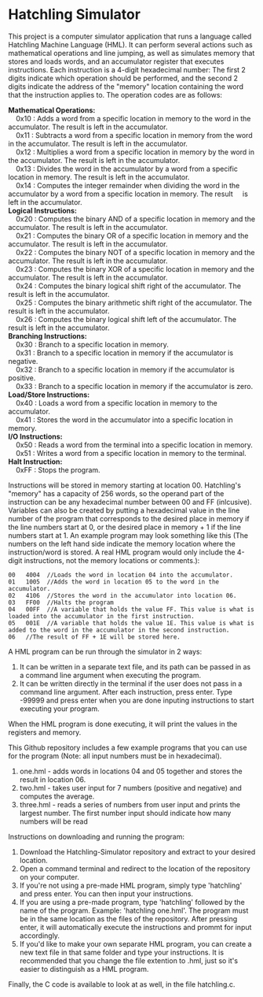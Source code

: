 # Hatchling Simulator
This project is a computer simulator application that runs a language called Hatchling Machine Language (HML). It can perform several actions such as mathematical operations and line jumping, as well as simulates memory that stores and loads words, and an accumulator register that executes instructions. Each instruction is a 4-digit hexadecimal number: The first 2 digits indicate which operation should be performed, and the second 2 digits indicate the address of the "memory" location containing the word that the instruction applies to. The operation codes are as follows:

**Mathematical Operations:**  
&nbsp;&nbsp;&nbsp;&nbsp;0x10 : Adds a word from a specific location in memory to the word in the accumulator. The result is left in the accumulator.  
&nbsp;&nbsp;&nbsp;&nbsp;0x11 : Subtracts a word from a specific location in memory from the word in the accumulator. The result is left in the accumulator.  
&nbsp;&nbsp;&nbsp;&nbsp;0x12 : Multiplies a word from a specific location in memory by the word in the accumulator. The result is left in the accumulator.  
&nbsp;&nbsp;&nbsp;&nbsp;0x13 : Divides the word in the accumulator by a word from a specific location in memory. The result is left in the accumulator.  
&nbsp;&nbsp;&nbsp;&nbsp;0x14 : Computes the integer remainder when dividing the word in the accumulator by a word from a specific location in memory. The result &nbsp;&nbsp;&nbsp;&nbsp;is left in the accumulator.  
**Logical Instructions:**  
&nbsp;&nbsp;&nbsp;&nbsp;0x20 : Computes the binary AND of a specific location in memory and the accumulator. The result is left in the accumulator.  
&nbsp;&nbsp;&nbsp;&nbsp;0x21 : Computes the binary OR of a specific location in memory and the accumulator. The result is left in the accumulator.  
&nbsp;&nbsp;&nbsp;&nbsp;0x22 : Computes the binary NOT of a specific location in memory and the accumulator. The result is left in the accumulator.  
&nbsp;&nbsp;&nbsp;&nbsp;0x23 : Computes the binary XOR of a specific location in memory and the accumulator. The result is left in the accumulator.  
&nbsp;&nbsp;&nbsp;&nbsp;0x24 : Computes the binary logical shift right of the accumulator. The result is left in the accumulator.  
&nbsp;&nbsp;&nbsp;&nbsp;0x25 : Computes the binary arithmetic shift right of the accumulator. The result is left in the accumulator.  
&nbsp;&nbsp;&nbsp;&nbsp;0x26 : Computes the binary logical shift left of the accumulator. The result is left in the accumulator.  
**Branching Instructions:**  
&nbsp;&nbsp;&nbsp;&nbsp;0x30 : Branch to a specific location in memory.  
&nbsp;&nbsp;&nbsp;&nbsp;0x31 : Branch to a specific location in memory if the accumulator is negative.  
&nbsp;&nbsp;&nbsp;&nbsp;0x32 : Branch to a specific location in memory if the accumulator is positive.  
&nbsp;&nbsp;&nbsp;&nbsp;0x33 : Branch to a specific location in memory if the accumulator is zero.  
**Load/Store Instructions:**  
&nbsp;&nbsp;&nbsp;&nbsp;0x40 : Loads a word from a specific location in memory to the accumulator.  
&nbsp;&nbsp;&nbsp;&nbsp;0x41 : Stores the word in the accumulator into a specific location in memory.  
**I/O Instructions:**  
&nbsp;&nbsp;&nbsp;&nbsp;0x50 : Reads a word from the terminal into a specific location in memory.  
&nbsp;&nbsp;&nbsp;&nbsp;0x51 : Writes a word from a specific location in memory to the terminal.  
**Halt Instruction:**  
&nbsp;&nbsp;&nbsp;&nbsp;0xFF : Stops the program.  

Instructions will be stored in memory starting at location 00. Hatchling's "memory" has a capacity of 256 words, so the operand part of the instruction can be any hexadecimal number between 00 and FF (inlcusive). Variables can also be created by putting a hexadecimal value in the line number of the program that corresponds to the desired place in memory if the line numbers start at 0, or the desired place in memory + 1 if the line numbers start at 1.
An example program may look something like this (The numbers on the left hand side indicate the memory location where the instruction/word is stored. A real HML program would only include the 4-digit instructions, not the memory locations or comments.):
```
00   4004  //Loads the word in location 04 into the accumulator.  
01   1005  //Adds the word in location 05 to the word in the accumulator.  
02   4106  //Stores the word in the accumulator into location 06.  
03   FF00  //Halts the program  
04   00FF  //A variable that holds the value FF. This value is what is loaded into the accumulator in the first instruction.  
05   001E  //A variable that holds the value 1E. This value is what is added to the word in the accumulator in the second instruction.  
06   //The result of FF + 1E will be stored here.  
```
A HML program can be run through the simulator in 2 ways:
1. It can be written in a separate text file, and its path can be passed in as a command line argument when executing the program.
2. It can be written directly in the terminal if the user does not pass in a command line argument. After each instruction, press enter. Type -99999 and press enter when you are done inputing instructions to start executing your program.

When the HML program is done executing, it will print the values in the registers and memory.

This Github repository includes a few example programs that you can use for the program (Note: all input numbers must be in hexadecimal).
1. one.hml - adds words in locations 04 and 05 together and stores the result in location 06.
2. two.hml - takes user input for 7 numbers (positive and negative) and computes the average.
3. three.hml - reads a series of numbers from user input and prints the largest number. The first number input should indicate how many numbers will be read

Instructions on downloading and running the program:
1. Download the Hatchling-Simulator repository and extract to your desired location.
2. Open a command terminal and redirect to the location of the repository on your computer.
3. If you're not using a pre-made HML program, simply type 'hatchling' and press enter. You can then input your instructions.
4. If you are using a pre-made program, type 'hatchling' followed by the name of the program. Example: 'hatchling one.hml'. The program must be in the same location as the files of the repository. After pressing enter, it will automatically execute the instructions and prommt for input accordingly.
5. If you'd like to make your own separate HML program, you can create a new text file in that same folder and type your instructions. It is recommended that you change the file extention to .hml, just so it's easier to distinguish as a HML program.

Finally, the C code is available to look at as well, in the file hatchling.c.

